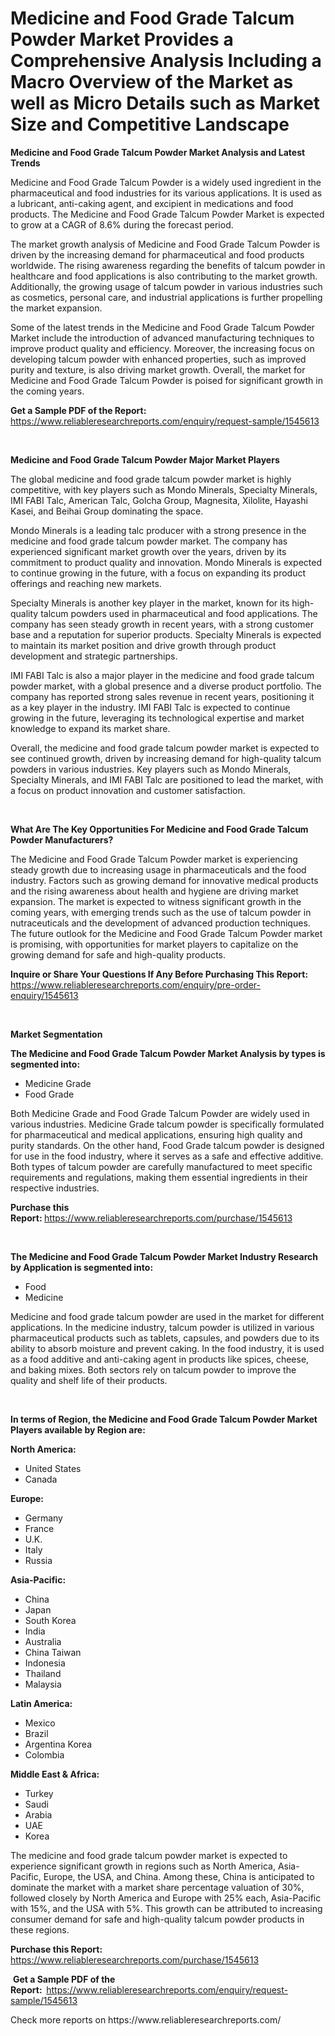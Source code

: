 <p><h1>Medicine and Food Grade Talcum Powder Market Provides a Comprehensive Analysis Including a Macro Overview of the Market as well as Micro Details such as Market Size and Competitive Landscape</h1></p><p><strong>Medicine and Food Grade Talcum Powder Market Analysis and Latest Trends</strong></p>
<p><p>Medicine and Food Grade Talcum Powder is a widely used ingredient in the pharmaceutical and food industries for its various applications. It is used as a lubricant, anti-caking agent, and excipient in medications and food products. The Medicine and Food Grade Talcum Powder Market is expected to grow at a CAGR of 8.6% during the forecast period.</p><p>The market growth analysis of Medicine and Food Grade Talcum Powder is driven by the increasing demand for pharmaceutical and food products worldwide. The rising awareness regarding the benefits of talcum powder in healthcare and food applications is also contributing to the market growth. Additionally, the growing usage of talcum powder in various industries such as cosmetics, personal care, and industrial applications is further propelling the market expansion.</p><p>Some of the latest trends in the Medicine and Food Grade Talcum Powder Market include the introduction of advanced manufacturing techniques to improve product quality and efficiency. Moreover, the increasing focus on developing talcum powder with enhanced properties, such as improved purity and texture, is also driving market growth. Overall, the market for Medicine and Food Grade Talcum Powder is poised for significant growth in the coming years.</p></p>
<p><strong>Get a Sample PDF of the Report:&nbsp;</strong> <a href="https://www.reliableresearchreports.com/enquiry/request-sample/1545613">https://www.reliableresearchreports.com/enquiry/request-sample/1545613</a></p>
<p>&nbsp;</p>
<p><strong>Medicine and Food Grade Talcum Powder Major Market Players</strong></p>
<p><p>The global medicine and food grade talcum powder market is highly competitive, with key players such as Mondo Minerals, Specialty Minerals, IMI FABI Talc, American Talc, Golcha Group, Magnesita, Xilolite, Hayashi Kasei, and Beihai Group dominating the space. </p><p>Mondo Minerals is a leading talc producer with a strong presence in the medicine and food grade talcum powder market. The company has experienced significant market growth over the years, driven by its commitment to product quality and innovation. Mondo Minerals is expected to continue growing in the future, with a focus on expanding its product offerings and reaching new markets.</p><p>Specialty Minerals is another key player in the market, known for its high-quality talcum powders used in pharmaceutical and food applications. The company has seen steady growth in recent years, with a strong customer base and a reputation for superior products. Specialty Minerals is expected to maintain its market position and drive growth through product development and strategic partnerships.</p><p>IMI FABI Talc is also a major player in the medicine and food grade talcum powder market, with a global presence and a diverse product portfolio. The company has reported strong sales revenue in recent years, positioning it as a key player in the industry. IMI FABI Talc is expected to continue growing in the future, leveraging its technological expertise and market knowledge to expand its market share.</p><p>Overall, the medicine and food grade talcum powder market is expected to see continued growth, driven by increasing demand for high-quality talcum powders in various industries. Key players such as Mondo Minerals, Specialty Minerals, and IMI FABI Talc are positioned to lead the market, with a focus on product innovation and customer satisfaction.</p></p>
<p>&nbsp;</p>
<p><strong>What Are The Key Opportunities For Medicine and Food Grade Talcum Powder Manufacturers?</strong></p>
<p><p>The Medicine and Food Grade Talcum Powder market is experiencing steady growth due to increasing usage in pharmaceuticals and the food industry. Factors such as growing demand for innovative medical products and the rising awareness about health and hygiene are driving market expansion. The market is expected to witness significant growth in the coming years, with emerging trends such as the use of talcum powder in nutraceuticals and the development of advanced production techniques. The future outlook for the Medicine and Food Grade Talcum Powder market is promising, with opportunities for market players to capitalize on the growing demand for safe and high-quality products.</p></p>
<p><strong>Inquire or Share Your Questions If Any Before Purchasing This Report:</strong> <a href="https://www.reliableresearchreports.com/enquiry/pre-order-enquiry/1545613">https://www.reliableresearchreports.com/enquiry/pre-order-enquiry/1545613</a></p>
<p>&nbsp;</p>
<p><strong>Market Segmentation</strong></p>
<p><strong>The Medicine and Food Grade Talcum Powder Market Analysis by types is segmented into:</strong></p>
<p><ul><li>Medicine Grade</li><li>Food Grade</li></ul></p>
<p><p>Both Medicine Grade and Food Grade Talcum Powder are widely used in various industries. Medicine Grade talcum powder is specifically formulated for pharmaceutical and medical applications, ensuring high quality and purity standards. On the other hand, Food Grade talcum powder is designed for use in the food industry, where it serves as a safe and effective additive. Both types of talcum powder are carefully manufactured to meet specific requirements and regulations, making them essential ingredients in their respective industries.</p></p>
<p><strong>Purchase this Report:&nbsp;</strong><a href="https://www.reliableresearchreports.com/purchase/1545613">https://www.reliableresearchreports.com/purchase/1545613</a></p>
<p>&nbsp;</p>
<p><strong>The Medicine and Food Grade Talcum Powder Market Industry Research by Application is segmented into:</strong></p>
<p><ul><li>Food</li><li>Medicine</li></ul></p>
<p><p>Medicine and food grade talcum powder are used in the market for different applications. In the medicine industry, talcum powder is utilized in various pharmaceutical products such as tablets, capsules, and powders due to its ability to absorb moisture and prevent caking. In the food industry, it is used as a food additive and anti-caking agent in products like spices, cheese, and baking mixes. Both sectors rely on talcum powder to improve the quality and shelf life of their products.</p></p>
<p>&nbsp;</p>
<p><strong>In terms of Region, the Medicine and Food Grade Talcum Powder Market Players available by Region are:</strong></p>
<p>
    <p> <strong> North America: </strong>
        <ul>
            <li>United States</li>
            <li>Canada</li>
        </ul>
        </p> 
    <p> <strong> Europe: </strong>
        <ul>
            <li>Germany</li>
            <li>France</li>
            <li>U.K.</li>
            <li>Italy</li>
            <li>Russia</li>
        </ul>
        </p> 
    <p> <strong> Asia-Pacific: </strong>
        <ul>
            <li>China</li>
            <li>Japan</li>
            <li>South Korea</li>
            <li>India</li>
            <li>Australia</li>
            <li>China Taiwan</li>
            <li>Indonesia</li>
            <li>Thailand</li>
            <li>Malaysia</li>
        </ul>
        </p> 
    <p> <strong> Latin America: </strong>
        <ul>
            <li>Mexico</li>
            <li>Brazil</li>
            <li>Argentina Korea</li>
            <li>Colombia</li>
        </ul>
        </p> 
    <p> <strong> Middle East & Africa: </strong>
        <ul>
            <li>Turkey</li>
            <li>Saudi</li>
            <li>Arabia</li>
            <li>UAE</li>
            <li>Korea</li>
        </ul>
    </p>
    </p>
<p><p>The medicine and food grade talcum powder market is expected to experience significant growth in regions such as North America, Asia-Pacific, Europe, the USA, and China. Among these, China is anticipated to dominate the market with a market share percentage valuation of 30%, followed closely by North America and Europe with 25% each, Asia-Pacific with 15%, and the USA with 5%. This growth can be attributed to increasing consumer demand for safe and high-quality talcum powder products in these regions.</p></p>
<p><strong>Purchase this Report: </strong><a href="https://www.reliableresearchreports.com/purchase/1545613">https://www.reliableresearchreports.com/purchase/1545613</a></p>
<p>&nbsp;<strong>Get a Sample PDF of the Report:&nbsp;&nbsp;</strong><a href="https://www.reliableresearchreports.com/enquiry/request-sample/1545613">https://www.reliableresearchreports.com/enquiry/request-sample/1545613</a></p>
<p><strong></strong></p>
<p>Check more reports on https://www.reliableresearchreports.com/</p>